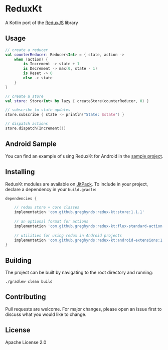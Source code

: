 # ReduxKt

A Kotlin port of the [ReduxJS](https://redux.js.org/introduction/getting-started#basic-example) library

## Usage

```kotlin 
// create a reducer
val counterReducer: Reducer<Int> = { state, action ->
    when (action) {
        is Increment -> state + 1
        is Decrement -> max(0, state - 1)
        is Reset -> 0
        else -> state
    }
}

// create a store
val store: Store<Int> by lazy { createStore(counterReducer, 0) }

// subscribe to state updates
store.subscribe { state -> println("State: $state") }

// dispatch actions
store.dispatch(Increment())

```

## Android Sample
You can find an example of using ReduxKt for Android in the [sample project](https://github.com/greghynds/redux-kt/tree/main/android-sample/src).

## Installing
ReduxKt modules are available on [JitPack](https://jitpack.io). To include in your project, declare a dependency in your `build.gradle`:

```gradle
dependencies {

    // redux store + core classes
    implementation 'com.github.greghynds:redux-kt:store:1.1.1'
    
    // an optional format for actions
    implementation 'com.github.greghynds:redux-kt:flux-standard-action:1.1.1' 
    
    // utilities for using redux in Android projects
    implementation 'com.github.greghynds:redux-kt:android-extensions:1.1.1' 
}
```

## Building
The project can be built by navigating to the root directory and running:

```./gradlew clean build```

## Contributing
Pull requests are welcome. For major changes, please open an issue first to discuss what you would like to change.

## License
Apache License 2.0
